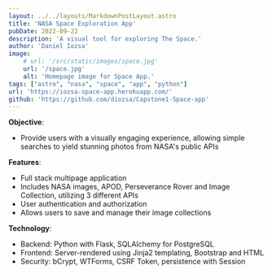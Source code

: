 ```yaml
---
layout: ../../layouts/MarkdownPostLayout.astro
title: 'NASA Space Exploration App'
pubDate: 2022-09-22
description: 'A visual tool for exploring The Space.'
author: 'Daniel Iozsa'
image:
    # url: '/src/static/images/space.jpg'
    url: '/space.jpg'
    alt: 'Homepage image for Space App.'
tags: ["astro", "nasa", "space", "app", "python"]
url: 'https://iozsa-space-app.herokuapp.com/'
github: 'https://github.com/diozsa/Capstone1-Space-app'
---
```


<!-- ## Welcome to my Space App! -->

**Objective**:
- Provide users with a visually engaging experience, allowing simple searches to yield stunning photos from NASA's public APIs

**Features**:
- Full stack multipage application
- Includes NASA images, APOD, Perseverance Rover and Image Collection, utilizing 3 different APIs
- User authentication and authorization
- Allows users to save and manage their image collections

**Technology**: 
- Backend: Python with Flask, SQLAlchemy for PostgreSQL
- Frontend: Server-rendered using Jinja2 templating, Bootstrap and HTML
- Security: bCrypt, WTForms, CSRF Token, persistence with Session

